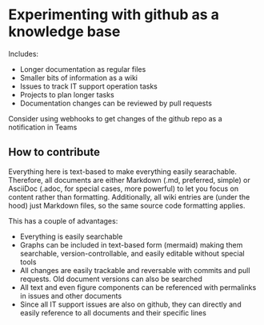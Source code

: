 # Experimenting with github as a knowledge base

Includes:

* Longer documentation as regular files
* Smaller bits of information as a wiki
* Issues to track IT support operation tasks
* Projects to plan longer tasks
* Documentation changes can be reviewed by pull requests

Consider using webhooks to get changes of the github repo as a notification in Teams

## How to contribute

Everything here is text-based to make everything easily searachable. Therefore, all documents are either Markdown (.md, preferred, simple) or AsciiDoc (.adoc, for special cases, more powerful) to let you focus on content rather than formatting.
Additionally, all wiki entries are (under the hood) just Markdown files, so the same source code formatting applies.

This has a couple of advantages:

* Everything is easily searchable
* Graphs can be included in text-based form (mermaid) making them searchable, version-controllable, and easily editable without special tools
* All changes are easily trackable and reversable with commits and pull requests. Old document versions can also be searched
* All text and even figure components can be referenced with permalinks in issues and other documents
* Since all IT support issues are also on github, they can directly and easily reference to all documents and their specific lines
